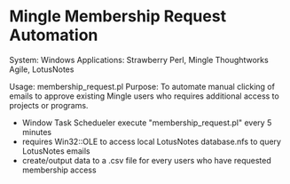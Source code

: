 Mingle Membership Request Automation 
====================================
System: Windows
Applications: Strawberry Perl, Mingle Thoughtworks Agile, LotusNotes 

Usage: membership_request.pl 
Purpose: To automate manual clicking of emails to approve existing Mingle users who requires additional access to projects or programs.

* Window Task Schedueler execute "membership_request.pl" every 5 minutes
* requires Win32::OLE to access local LotusNotes database.nfs to query LotusNotes emails
* create/output data to a .csv file for every users who have requested membership access


